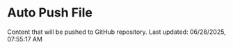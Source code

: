 # Auto Push File

Content that will be pushed to GitHub repository.
Last updated: 06/28/2025, 07:55:17 AM